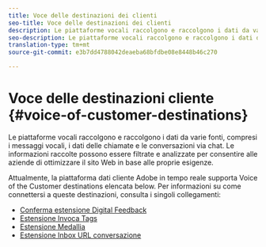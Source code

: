 ```yaml
---
title: Voce delle destinazioni dei clienti
seo-title: Voce delle destinazioni dei clienti
description: Le piattaforme vocali raccolgono e raccolgono i dati da varie fonti, compresi i messaggi vocali, i dati delle chiamate e le conversazioni via chat. Le informazioni raccolte possono essere filtrate e analizzate per consentire alle aziende di ottimizzare il sito Web in base alle proprie esigenze.
seo-description: Le piattaforme vocali raccolgono e raccolgono i dati da varie fonti, compresi i messaggi vocali, i dati delle chiamate e le conversazioni via chat. Le informazioni raccolte possono essere filtrate e analizzate per consentire alle aziende di ottimizzare il sito Web in base alle proprie esigenze.
translation-type: tm+mt
source-git-commit: e3b7dd4788042deaeba68bfdbe08e8448b46c270

---
```



# Voce delle destinazioni cliente {#voice-of-customer-destinations}

Le piattaforme vocali raccolgono e raccolgono i dati da varie fonti, compresi i messaggi vocali, i dati delle chiamate e le conversazioni via chat. Le informazioni raccolte possono essere filtrate e analizzate per consentire alle aziende di ottimizzare il sito Web in base alle proprie esigenze.

Attualmente, la piattaforma dati cliente Adobe in tempo reale supporta Voice of the Customer destinations elencata below. Per informazioni su come connettersi a queste destinazioni, consulta i singoli collegamenti:

* [Conferma estensione Digital Feedback](confirmit-digital-feedback-extension.md)
* [Estensione Invoca Tags](/help/rtcdp/destinations/invoca-extension.md)
* [Estensione Medallia](medallia-extension.md)
* [Estensione Inbox URL conversazione](talkurl-extension.md)
